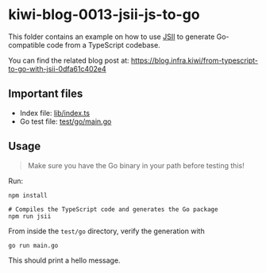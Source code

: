 # kiwi-blog-0013-jsii-js-to-go

This folder contains an example on how to use [JSII](https://aws.github.io/jsii/) to generate Go-compatible code from a TypeScript codebase.

You can find the related blog post at: https://blog.infra.kiwi/from-typescript-to-go-with-jsii-0dfa61c402e4

## Important files

* Index file: [lib/index.ts](lib/index.ts)
* Go test file: [test/go/main.go](test/go/main.go)

## Usage

> Make sure you have the Go binary in your path before testing this!

Run:

```shell
npm install

# Compiles the TypeScript code and generates the Go package
npm run jsii
```

From inside the `test/go` directory, verify the generation with

```shell
go run main.go
```

This should print a hello message.